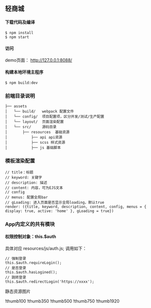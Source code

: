 ## 轻商城

#### 下载代码及编译

```
$ npm install
$ npm start
```

#### 访问
demo页面： http://127.0.0.1:8088/


#### 构建本地环境主程序
```
$ npm build:dev
```


### 前端目录说明

```assets
├── assets
│   └── build/   webpack 配置文件
│   └── config/  项目配置项，区分开发/测试/生产配置
│   └── layout/  页面渲染配置
│   └── src/     源码目录
│       ├── resources  基础资源
│           ├── api api资源
│           ├── scss 样式资源
│           ├── js 基础脚本
```

### 模板渲染配置
```
// title：标题
// keyword: 关键字
// description: 描述
// content: 内容，可为EJS文本
// config
// menus: 配置全局bar
// gLoading: 进入页面是否显示全局loading，默认true
render: ({title, keyword, description, content, config, menus = { display: true, active: 'home' }, gLoading = true})

```
### App内定义的共有模块

#### 权限控制对象：this.$auth
具体对应  resources/js/auth.js;
调用如下：
```
// 强制登录
this.$auth.requireLogin();
// 是否登录
this.$auth.hasLogined();
// 跳转登录
this.$auth.redirectLogin('https://xxxx');
```

静态资源图片

!thumb100
!thumb350
!thumb500
!thumb750
!thumb1920
